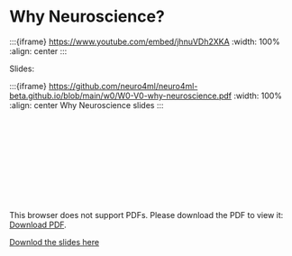 # Why Neuroscience?

:::{iframe} https://www.youtube.com/embed/jhnuVDh2XKA
:width: 100%
:align: center
:::

Slides:

:::{iframe} https://github.com/neuro4ml/neuro4ml-beta.github.io/blob/main/w0/W0-V0-why-neuroscience.pdf
:width: 100%
:align: center
Why Neuroscience slides
:::

<object data="W0-V0-why-neuroscience.pdf" type="application/pdf" width="700px" height="700px">
    <embed src="W0-V0-why-neuroscience.pdf">
        <p>This browser does not support PDFs. Please download the PDF to view it: <a href="W0-V0-why-neuroscience.pdf">Download PDF</a>.</p>
    </embed>
</object>

[Downlod the slides here](W0-V0-why-neuroscience.pptx)
